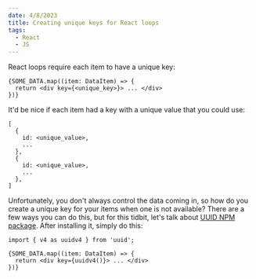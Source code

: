 ```yaml
---
date: 4/8/2023
title: Creating unique keys for React loops
tags:
  - React
  - JS
---
```


React loops require each item to have a unique key:

```
{SOME_DATA.map((item: DataItem) => {
  return <div key={<unique_key>}> ... </div>
})}
```

It'd be nice if each item had a key with a unique value that you could use:

```
[
  {
    id: <unique_value>,
    ...
  },
  {
    id: <unique_value>,
    ...
  },
]
```

Unfortunately, you don't always control the data coming in, so how do you create a unique key for your items when one is not available? There are a few ways you can do this, but for this tidbit, let's talk about <a href="https://www.npmjs.com/package/uuid" target="_blank" rel="noopener noreferrer">UUID NPM package</a>. After installing it, simply do this:

```
import { v4 as uuidv4 } from 'uuid';

{SOME_DATA.map((item: DataItem) => {
  return <div key={uuidv4()}> ... </div>
})}
```
